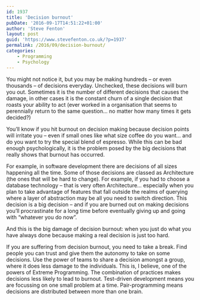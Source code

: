 ```yaml
---
id: 1937
title: 'Decision burnout'
pubDate: '2016-09-17T14:51:22+01:00'
author: 'Steve Fenton'
layout: post
guid: 'https://www.stevefenton.co.uk/?p=1937'
permalink: /2016/09/decision-burnout/
categories:
    - Programming
    - Psychology
---
```


You might not notice it, but you may be making hundreds – or even thousands – of decisions everyday. Unchecked, these decisions will burn you out. Sometimes it is the number of different decisions that causes the damage, in other cases it is the constant churn of a single decision that roasts your ability to act (ever worked in a organisation that seems to perennially return to the same question… no matter how many times it gets decided?)

You’ll know if you hit burnout on decision making because decision points will irritate you – even if small ones like what size coffee do you want… and do you want to try the special blend of espresso. While this can be bad enough psychologically, it is the problem posed by the big decisions that really shows that burnout has occurred.

For example, in software development there are decisions of all sizes happening all the time. Some of those decisions are classed as Architecture (the ones that will be hard to change). For example, if you had to choose a database technology – that is very often Architecture… especially when you plan to take advantage of features that fall outside the realms of querying where a layer of abstraction may be all you need to switch direction. This decision is a big decision – and if you are burned out on making decisions you’ll procrastinate for a long time before eventually giving up and going with “whatever you do now”.

And this is the big damage of decision burnout: when you just do what you have always done because making a real decision is just too hard.

If you are suffering from decision burnout, you need to take a break. Find people you can trust and give them the autonomy to take on some decisions. Use the power of teams to share a decision amongst a group, where it does less damage to the individuals. This is, I believe, one of the powers of Extreme Programming. The combination of practices makes decisions less likely to lead to burnout. Test-driven development means you are focussing on one small problem at a time. Pair-programming means decisions are distributed between more than one brain.